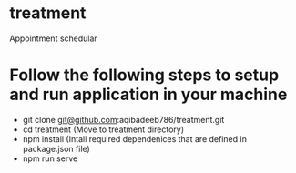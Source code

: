 # treatment
Appointment schedular
# Follow the following steps to setup and run application in your machine
- git clone git@github.com:aqibadeeb786/treatment.git
- cd treatment (Move to treatment directory)
- npm install (Intall required dependenices that are defined in package.json file)
- npm run serve



